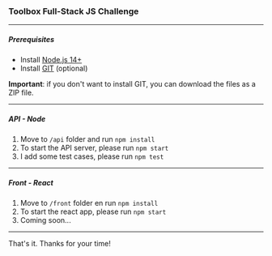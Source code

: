 ### Toolbox Full-Stack JS Challenge

---

##### Prerequisites
- Install [Node.js 14+](https://nodejs.org/es/download/)
- Install [GIT](https://git-scm.com/downloads) (optional)

**Important**: if you don't want to install GIT, you can download the files as a ZIP file.

---

##### API - Node

1. Move to ```/api``` folder and run ```npm install```
2. To start the API server, please run ```npm start```
3. I add some test cases, please run ```npm test```

---

##### Front - React

1. Move to ```/front``` folder en run ```npm install```
2. To start the react app, please run ```npm start```
3. Coming soon...

---

That's it. Thanks for your time!

